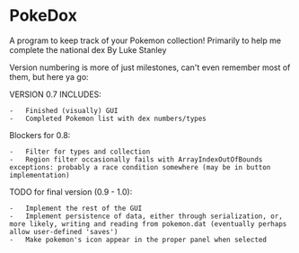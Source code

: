 # PokeDox
A program to keep track of your Pokemon collection! Primarily to help me complete the national dex
By Luke Stanley

Version numbering is more of just milestones, can't even remember most of them, but here ya go:

VERSION 0.7 INCLUDES:

    -   Finished (visually) GUI
    -   Completed Pokemon list with dex numbers/types

Blockers for 0.8:

    -   Filter for types and collection
    -   Region filter occasionally fails with ArrayIndexOutOfBounds exceptions: probably a race condition somewhere (may be in button implementation)

TODO for final version (0.9 - 1.0):

    -   Implement the rest of the GUI
    -   Implement persistence of data, either through serialization, or, more likely, writing and reading from pokemon.dat (eventually perhaps allow user-defined 'saves')
    -   Make pokemon's icon appear in the proper panel when selected


